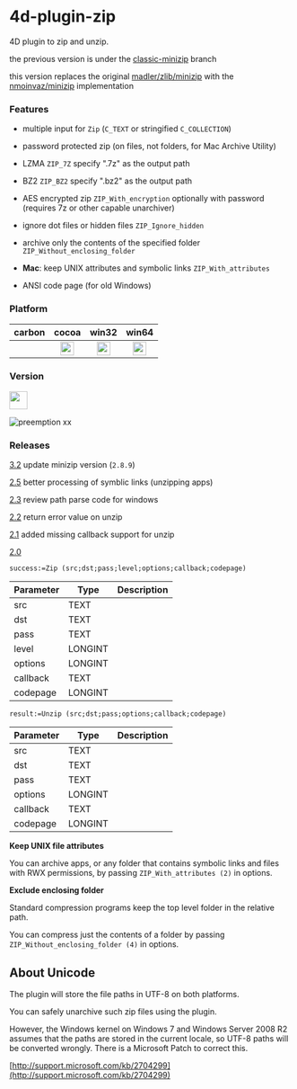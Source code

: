 # 4d-plugin-zip
4D plugin to zip and unzip.

the previous version is under the [classic-minizip](https://github.com/miyako/4d-plugin-zip/tree/classic-minizip) branch

this version replaces the original [madler/zlib/minizip](https://github.com/madler/zlib/tree/master/contrib/minizip) with the [nmoinvaz/minizip](https://github.com/nmoinvaz/minizip) implementation

### Features

* multiple input for ``Zip`` (``C_TEXT`` or stringified ``C_COLLECTION``)

* password protected zip (on files, not folders, for Mac Archive Utility)

* LZMA ``ZIP_7Z`` specify ".7z" as the output path

* BZ2 ``ZIP_BZ2`` specify ".bz2" as the output path

* AES encrypted zip ``ZIP_With_encryption`` optionally with password (requires 7z or other capable unarchiver)

* ignore dot files or hidden files ``ZIP_Ignore_hidden``

* archive only the contents of the specified folder ``ZIP_Without_enclosing_folder``

* **Mac**: keep UNIX attributes and symbolic links ``ZIP_With_attributes``

* ANSI code page (for old Windows)

### Platform

| carbon | cocoa | win32 | win64 |
|:------:|:-----:|:---------:|:---------:|
||<img src="https://cloud.githubusercontent.com/assets/1725068/22371562/1b091f0a-e4db-11e6-8458-8653954a7cce.png" width="24" height="24" />|<img src="https://cloud.githubusercontent.com/assets/1725068/22371562/1b091f0a-e4db-11e6-8458-8653954a7cce.png" width="24" height="24" />|<img src="https://cloud.githubusercontent.com/assets/1725068/22371562/1b091f0a-e4db-11e6-8458-8653954a7cce.png" width="24" height="24" />|

### Version

<img src="https://user-images.githubusercontent.com/1725068/41266195-ddf767b2-6e30-11e8-9d6b-2adf6a9f57a5.png" width="32" height="32" />

![preemption xx](https://user-images.githubusercontent.com/1725068/41327179-4e839948-6efd-11e8-982b-a670d511e04f.png)

### Releases

[3.2](https://github.com/miyako/4d-plugin-zip/releases/tag/3.2) update minizip version (``2.8.9``)

[2.5](https://github.com/miyako/4d-plugin-zip/releases/tag/2.5) better processing of symblic links (unzipping apps)

[2.3](https://github.com/miyako/4d-plugin-zip/releases/tag/2.3) review path parse code for windows

[2.2](https://github.com/miyako/4d-plugin-zip/releases/tag/2.2) return error value on unzip

[2.1](https://github.com/miyako/4d-plugin-zip/releases/tag/2.1) added missing callback support for unzip

[2.0](https://github.com/miyako/4d-plugin-zip/releases/tag/2.0)

```
success:=Zip (src;dst;pass;level;options;callback;codepage)
```

Parameter|Type|Description
------------|------|----
src|TEXT|
dst|TEXT|
pass|TEXT|
level|LONGINT|
options|LONGINT|
callback|TEXT|
codepage|LONGINT|

```
result:=Unzip (src;dst;pass;options;callback;codepage)
```

Parameter|Type|Description
------------|------|----
src|TEXT|
dst|TEXT|
pass|TEXT|
options|LONGINT|
callback|TEXT|
codepage|LONGINT|

**Keep UNIX file attributes**

You can archive apps, or any folder that contains symbolic links and files with RWX permissions, by passing ```ZIP_With_attributes (2)``` in options.

**Exclude enclosing folder**

Standard compression programs keep the top level folder in the relative path.

You can compress just the contents of a folder by passing ```ZIP_Without_enclosing_folder (4)``` in options.  

About Unicode
---
The plugin will store the file paths in UTF-8 on both platforms.

You can safely unarchive such zip files using the plugin.

However, the Windows kernel on Windows 7 and Windows Server 2008 R2 assumes that the paths are stored in the current locale, so UTF-8 paths will be converted wrongly. There is a Microsoft Patch to correct this.

[http://support.microsoft.com/kb/2704299](http://support.microsoft.com/kb/2704299)

